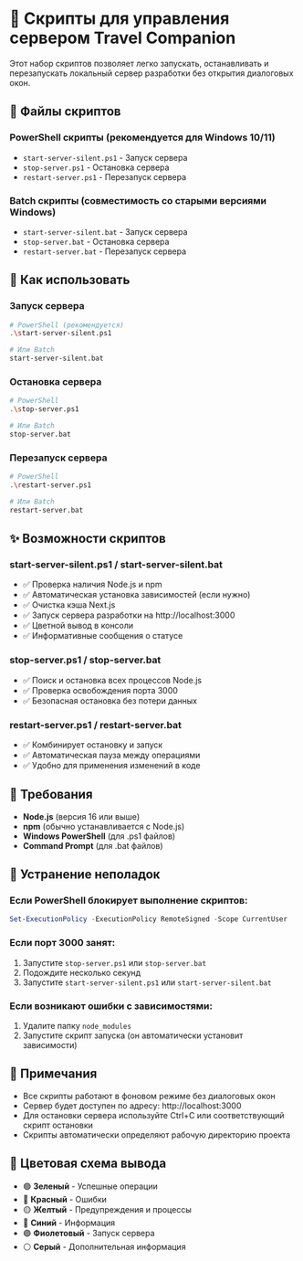 # 🚀 Скрипты для управления сервером Travel Companion

Этот набор скриптов позволяет легко запускать, останавливать и перезапускать локальный сервер разработки без открытия диалоговых окон.

## 📁 Файлы скриптов

### PowerShell скрипты (рекомендуется для Windows 10/11)
- `start-server-silent.ps1` - Запуск сервера
- `stop-server.ps1` - Остановка сервера  
- `restart-server.ps1` - Перезапуск сервера

### Batch скрипты (совместимость со старыми версиями Windows)
- `start-server-silent.bat` - Запуск сервера
- `stop-server.bat` - Остановка сервера
- `restart-server.bat` - Перезапуск сервера

## 🎯 Как использовать

### Запуск сервера
```bash
# PowerShell (рекомендуется)
.\start-server-silent.ps1

# Или Batch
start-server-silent.bat
```

### Остановка сервера
```bash
# PowerShell
.\stop-server.ps1

# Или Batch  
stop-server.bat
```

### Перезапуск сервера
```bash
# PowerShell
.\restart-server.ps1

# Или Batch
restart-server.bat
```

## ✨ Возможности скриптов

### start-server-silent.ps1 / start-server-silent.bat
- ✅ Проверка наличия Node.js и npm
- ✅ Автоматическая установка зависимостей (если нужно)
- ✅ Очистка кэша Next.js
- ✅ Запуск сервера разработки на http://localhost:3000
- ✅ Цветной вывод в консоли
- ✅ Информативные сообщения о статусе

### stop-server.ps1 / stop-server.bat
- ✅ Поиск и остановка всех процессов Node.js
- ✅ Проверка освобождения порта 3000
- ✅ Безопасная остановка без потери данных

### restart-server.ps1 / restart-server.bat
- ✅ Комбинирует остановку и запуск
- ✅ Автоматическая пауза между операциями
- ✅ Удобно для применения изменений в коде

## 🔧 Требования

- **Node.js** (версия 16 или выше)
- **npm** (обычно устанавливается с Node.js)
- **Windows PowerShell** (для .ps1 файлов)
- **Command Prompt** (для .bat файлов)

## 🚨 Устранение неполадок

### Если PowerShell блокирует выполнение скриптов:
```powershell
Set-ExecutionPolicy -ExecutionPolicy RemoteSigned -Scope CurrentUser
```

### Если порт 3000 занят:
1. Запустите `stop-server.ps1` или `stop-server.bat`
2. Подождите несколько секунд
3. Запустите `start-server-silent.ps1` или `start-server-silent.bat`

### Если возникают ошибки с зависимостями:
1. Удалите папку `node_modules`
2. Запустите скрипт запуска (он автоматически установит зависимости)

## 📝 Примечания

- Все скрипты работают в фоновом режиме без диалоговых окон
- Сервер будет доступен по адресу: http://localhost:3000
- Для остановки сервера используйте Ctrl+C или соответствующий скрипт остановки
- Скрипты автоматически определяют рабочую директорию проекта

## 🎨 Цветовая схема вывода

- 🟢 **Зеленый** - Успешные операции
- 🔴 **Красный** - Ошибки
- 🟡 **Желтый** - Предупреждения и процессы
- 🔵 **Синий** - Информация
- 🟣 **Фиолетовый** - Запуск сервера
- ⚪ **Серый** - Дополнительная информация

